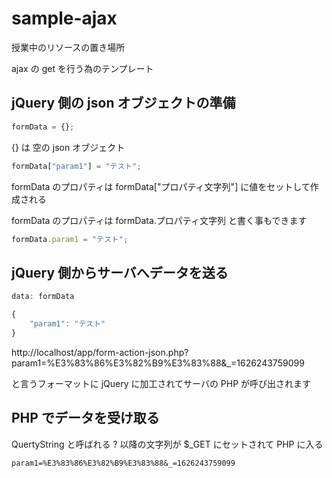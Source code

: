 # sample-ajax
授業中のリソースの置き場所

ajax の get を行う為のテンプレート
## jQuery 側の json オブジェクトの準備
```javascript
formData = {};
```
{} は 空の json オブジェクト
```javascript
formData["param1"] = "テスト";
```
formData のプロパティは formData["プロパティ文字列"] に値をセットして作成される

formData のプロパティは formData.プロパティ文字列 と書く事もできます
```javascript
formData.param1 = "テスト";
```
## jQuery 側からサーバへデータを送る
```javascript
data: formData
```
```javascript
{
	"param1": "テスト"
}
```
http://localhost/app/form-action-json.php?param1=%E3%83%86%E3%82%B9%E3%83%88&_=1626243759099

と言うフォーマットに jQuery に加工されてサーバの PHP が呼び出されます
## PHP でデータを受け取る
QuertyString と呼ばれる ? 以降の文字列が $_GET にセットされて PHP に入る
```
param1=%E3%83%86%E3%82%B9%E3%83%88&_=1626243759099
```
